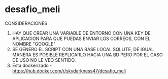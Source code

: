 # desafio_meli

CONSIDERACIONES

1) HAY QUE CREAR UNA VARIABLE DE ENTORNO CON UNA KEY DE APLICACION PARA QUE PUEDAS ENVIAR LOS CORREOS, CON EL NOMBRE "GOOGLE"
2) SE GENERO EL SCRIPT CON UNA BASE LOCAL SQLLITE, DE IGUAL MANERA ES POSIBLE REPLICARLO HACIA UNA BD PERO POR EL CASO DE USO NO LE VEO SENTIDO.
3) Esta dockerizado - https://hub.docker.com/r/skydarkness47/desafio_meli
